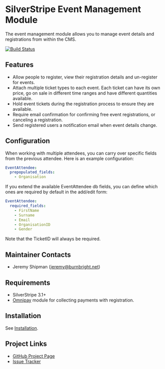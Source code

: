 # SilverStripe Event Management Module
The event management module allows you to manage event details and registrations from within the CMS.

[![Build Status](https://travis-ci.org/jedateach/silverstripe-eventmanagement.svg?branch=1.2)](https://travis-ci.org/jedateach/silverstripe-eventmanagement)

## Features

*   Allow people to register, view their registration details and un-register
    for events.
*   Attach multiple ticket types to each event. Each ticket can have its own
    price, go on sale in different time ranges and have different quantities
    available.
*   Hold event tickets during the registration process to ensure they are
    available.
*   Require email confirmation for confirming free event registrations, or
    canceling a registration.
*   Send registered users a notification email when event details change.

## Configuration

When working with multiple attendees, you can carry over specific fields from the previous attendee. Here is an example configuration:
```yaml
EventAttendee:
  prepopulated_fields:
    - Organisation
```

If you extend the available EventAttendee db fields, you can define which ones are required by default in the add/edit form:
```yaml
EventAttendee:
  required_fields:
    - FirstName
    - Surname
    - Email
    - OrganisationID
    - Gender
```
Note that the TicketID will always be required.

## Maintainer Contacts

*   Jeremy Shipman (<jeremy@burnbright.net>)

## Requirements
*   SilverStripe 3.1+
*   [Omnipay](https://github.com/burnbright/silverstripe-omnipay) module for collecting payments with registration.

## Installation

See [Installation](https://github.com/jedateach/silverstripe-eventmanagement/wiki/Installation).

## Project Links
*   [GitHub Project Page](https://github.com/jedateach/silverstripe-eventmanagement)
*   [Issue Tracker](https://github.com/jedateach/silverstripe-eventmanagement/issues)
